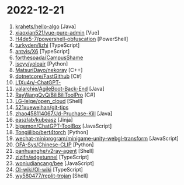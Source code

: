 # 2022-12-21

1. [krahets/hello-algo](https://github.com/krahets/hello-algo "《Hello 算法》一本动画图解、能运行、可提问的数据结构与算法入门书") [Java]
2. [xiaoxian521/vue-pure-admin](https://github.com/xiaoxian521/vue-pure-admin "🔥 ✨✨ ✨ Vue3+Vite4+Element-Plus+TypeScript编写的一款后台管理系统（兼容移动端）") [Vue]
3. [H4de5-7/powershell-obfuscation](https://github.com/H4de5-7/powershell-obfuscation "powershell免杀混淆器，简单有效，VT全过。A simple and effective powershell obfuscaiton tool bypass Anti-Virus") [PowerShell]
4. [turkyden/lizhi](https://github.com/turkyden/lizhi "🎸 李志 (B 仔) 音乐作品跨平台播放器，支持 Web / Mac / Windows / Linux") [TypeScript]
5. [antvis/X6](https://github.com/antvis/X6 "🚀 JavaScript diagramming library that uses SVG and HTML for rendering.") [TypeScript]
6. [forthespada/CampusShame](https://github.com/forthespada/CampusShame "互联网仍有记忆！那些曾经在校招过程中毁过口头offer、意向书、三方的公司！纵然人微言轻，也想尽绵薄之力！") 
7. [iscyy/yoloair](https://github.com/iscyy/yoloair "🔥🔥🔥YOLOv5, YOLOv6, YOLOv7, PPYOLOE, YOLOX, YOLOR, YOLOv4, YOLOv3, PPYOLO, PPYOLOv2, Transformer, Attention, TOOD and Improved-YOLOv5-YOLOv7... Support to improve backbone, neck, head, loss, IoU, NMS and other modules🚀") [Python]
8. [MatsuriDayo/nekoray](https://github.com/MatsuriDayo/nekoray "Qt based cross-platform GUI proxy configuration manager (backend: v2ray / sing-box)") [C++]
9. [dotnetcore/FastGithub](https://github.com/dotnetcore/FastGithub "github加速神器，解决github打不开、用户头像无法加载、releases无法上传下载、git-clone、git-pull、git-push失败等问题") [C#]
10. [L1Xu4n/-ChatGPT-](https://github.com/L1Xu4n/-ChatGPT- "如何将ChatGPT调教成一只猫娘") 
11. [valarchie/AgileBoot-Back-End](https://github.com/valarchie/AgileBoot-Back-End "🔥 基于Ruoyi做了大量重构优化的全栈基础快速开发脚手架。🔥 采用Springboot + Vue 3 + Mybatis Plus + Redis + 更面向对象的业务建模 + 面向生产的项目（非玩具项目）。你的 ⭐️ Star ⭐️，是作者更新的动力！") [Java]
12. [RayWangQvQ/BiliBiliToolPro](https://github.com/RayWangQvQ/BiliBiliToolPro "B 站（bilibili）自动任务工具，支持docker、青龙、k8s等多种部署方式。敏感肌也能用。") [C#]
13. [LG-leige/open_cloud](https://github.com/LG-leige/open_cloud "") [Shell]
14. [521xueweihan/git-tips](https://github.com/521xueweihan/git-tips "Git的奇技淫巧") 
15. [zhao458114067/Jd-Pruchase-Kill](https://github.com/zhao458114067/Jd-Pruchase-Kill "java版京东抢购茅台秒杀程序") [Java]
16. [easzlab/kubeasz](https://github.com/easzlab/kubeasz "使用Ansible脚本安装K8S集群，介绍组件交互原理，方便直接，不受国内网络环境影响") [Jinja]
17. [bigemon/ChatGPT-ToolBox](https://github.com/bigemon/ChatGPT-ToolBox "由ChatGPT负责编写的ChatGPT工具箱。") [JavaScript]
18. [Tongjilibo/bert4torch](https://github.com/Tongjilibo/bert4torch "pytorch implement of transformers refer to bert4keras") [Python]
19. [wechat-miniprogram/minigame-unity-webgl-transform](https://github.com/wechat-miniprogram/minigame-unity-webgl-transform "") [JavaScript]
20. [OFA-Sys/Chinese-CLIP](https://github.com/OFA-Sys/Chinese-CLIP "Chinese version of CLIP which achieves Chinese cross-modal retrieval and representation generation.") [Python]
21. [panhuanghe/v2ray-agent](https://github.com/panhuanghe/v2ray-agent "（VLESS+TCP+TLS/VLESS+TCP+XTLS/VLESS+gRPC+TLS/VLESS+WS+TLS/VMess+TCP+TLS/VMess+WS+TLS/Trojan+TCP+TLS/Trojan+gRPC+TLS/Trojan+TCP+XTLS）+伪装站点、八合一共存脚本，支持多内核安装") [Shell]
22. [zizifn/edgetunnel](https://github.com/zizifn/edgetunnel "Running V2ray inside edge functions") [TypeScript]
23. [woniudiancang/bee](https://github.com/woniudiancang/bee "微信小程序-餐饮点餐外卖-开箱即用") [JavaScript]
24. [OI-wiki/OI-wiki](https://github.com/OI-wiki/OI-wiki "🌟 Wiki of OI / ICPC for everyone. （某大型游戏线上攻略，内含炫酷算术魔法）") [TypeScript]
25. [wy580477/replit-trojan](https://github.com/wy580477/replit-trojan "在 Replit 免费服务上部署 Trojan Websocket 协议") [Shell]
